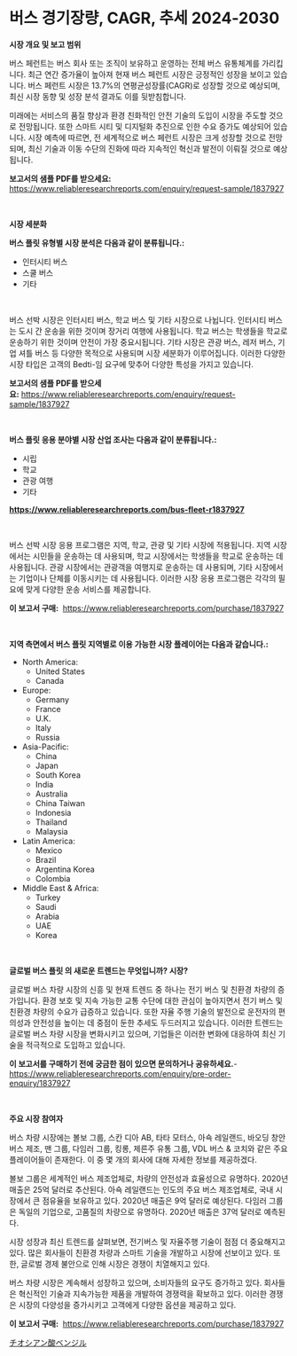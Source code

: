 <p><h1>버스 경기장량, CAGR, 추세 2024-2030</h1></p><p><strong>시장 개요 및 보고 범위</strong></p>
<p><p>버스 페런트는 버스 회사 또는 조직이 보유하고 운영하는 전체 버스 유통체계를 가리킵니다. 최근 연간 증가율이 높아져 현재 버스 페런트 시장은 긍정적인 성장을 보이고 있습니다. 버스 페런트 시장은 13.7%의 연평균성장률(CAGR)로 성장할 것으로 예상되며, 최신 시장 동향 및 성장 분석 결과도 이를 뒷받침합니다.</p><p>미래에는 서비스의 품질 향상과 환경 친화적인 안전 기술의 도입이 시장을 주도할 것으로 전망됩니다. 또한 스마트 시티 및 디지털화 추진으로 인한 수요 증가도 예상되어 있습니다. 시장 예측에 따르면, 전 세계적으로 버스 페런트 시장은 크게 성장할 것으로 전망되며, 최신 기술과 이동 수단의 진화에 따라 지속적인 혁신과 발전이 이뤄질 것으로 예상됩니다.</p></p>
<p><strong>보고서의 샘플 PDF를 받으세요:</strong> <a href="https://www.reliableresearchreports.com/enquiry/request-sample/1837927">https://www.reliableresearchreports.com/enquiry/request-sample/1837927</a></p>
<p>&nbsp;</p>
<p><strong>시장 세분화</strong></p>
<p><strong>버스 플릿 유형별 시장 분석은 다음과 같이 분류됩니다.:</strong></p>
<p><ul><li>인터시티 버스</li><li>스쿨 버스</li><li>기타</li></ul></p>
<p>&nbsp;</p>
<p><p>버스 선박 시장은 인터시티 버스, 학교 버스 및 기타 시장으로 나뉩니다. 인터시티 버스는 도시 간 운송을 위한 것이며 장거리 여행에 사용됩니다. 학교 버스는 학생들을 학교로 운송하기 위한 것이며 안전이 가장 중요시됩니다. 기타 시장은 관광 버스, 레저 버스, 기업 셔틀 버스 등 다양한 목적으로 사용되며 시장 세분화가 이루어집니다. 이러한 다양한 시장 타입은 고객의 Bedti-임 요구에 맞추어 다양한 특성을 가지고 있습니다.</p></p>
<p><strong>보고서의 샘플 PDF를 받으세요:</strong>&nbsp;<a href="https://www.reliableresearchreports.com/enquiry/request-sample/1837927">https://www.reliableresearchreports.com/enquiry/request-sample/1837927</a></p>
<p>&nbsp;</p>
<p><strong> 버스 플릿 응용 분야별 시장 산업 조사는 다음과 같이 분류됩니다.:</strong></p>
<p><ul><li>시립</li><li>학교</li><li>관광 여행</li><li>기타</li></ul></p>
<p><strong><a href="https://www.reliableresearchreports.com/bus-fleet-r1837927">https://www.reliableresearchreports.com/bus-fleet-r1837927</a></strong></p>
<p>&nbsp;</p>
<p><p>버스 선박 시장 응용 프로그램은 지역, 학교, 관광 및 기타 시장에 적용됩니다. 지역 시장에서는 시민들을 운송하는 데 사용되며, 학교 시장에서는 학생들을 학교로 운송하는 데 사용됩니다. 관광 시장에서는 관광객을 여행지로 운송하는 데 사용되며, 기타 시장에서는 기업이나 단체를 이동시키는 데 사용됩니다. 이러한 시장 응용 프로그램은 각각의 필요에 맞게 다양한 운송 서비스를 제공합니다.</p></p>
<p><strong>이 보고서 구매:</strong>&nbsp; <a href="https://www.reliableresearchreports.com/purchase/1837927">https://www.reliableresearchreports.com/purchase/1837927</a></p>
<p>&nbsp;</p>
<p><strong>지역 측면에서 버스 플릿 지역별로 이용 가능한 시장 플레이어는 다음과 같습니다.:</strong></p>
<p><ul>
    <li>
        North America:
        <ul>
            <li>United States</li>
            <li>Canada</li>
        </ul>
    </li>
    <li>
        Europe:
        <ul>
            <li>Germany</li>
            <li>France</li>
            <li>U.K.</li>
            <li>Italy</li>
            <li>Russia</li>
        </ul>
    </li>
    <li>
        Asia-Pacific:
        <ul>
            <li>China</li>
            <li>Japan</li>
            <li>South Korea</li>
            <li>India</li>
            <li>Australia</li>
            <li>China Taiwan</li>
            <li>Indonesia</li>
            <li>Thailand</li>
            <li>Malaysia</li>
        </ul>
    </li>
    <li>
        Latin America:
        <ul>
            <li>Mexico</li>
            <li>Brazil</li>
            <li>Argentina Korea</li>
            <li>Colombia</li>
        </ul>
    </li>
    <li>
        Middle East & Africa:
        <ul>
            <li>Turkey</li>
            <li>Saudi</li>
            <li>Arabia</li>
            <li>UAE</li>
            <li>Korea</li>
        </ul>
    </li>
    </ul></p>
<p>&nbsp;</p>
<p><strong>글로벌 버스 플릿 의 새로운 트렌드는 무엇입니까? 시장?</strong></p>
<p><p>글로벌 버스 차량 시장의 신흥 및 현재 트렌드 중 하나는 전기 버스 및 친환경 차량의 증가입니다. 환경 보호 및 지속 가능한 교통 수단에 대한 관심이 높아지면서 전기 버스 및 친환경 차량의 수요가 급증하고 있습니다. 또한 자율 주행 기술의 발전으로 운전자의 편의성과 안전성을 높이는 데 중점이 둔한 추세도 두드러지고 있습니다. 이러한 트렌드는 글로벌 버스 차량 시장을 변화시키고 있으며, 기업들은 이러한 변화에 대응하여 최신 기술을 적극적으로 도입하고 있습니다.</p></p>
<p><strong>이 보고서를 구매하기 전에 궁금한 점이 있으면 문의하거나 공유하세요.</strong>- <a href="https://www.reliableresearchreports.com/enquiry/pre-order-enquiry/1837927">https://www.reliableresearchreports.com/enquiry/pre-order-enquiry/1837927</a></p>
<p>&nbsp;</p>
<p><strong>주요 시장 참여자</strong></p>
<p><p>버스 차량 시장에는 볼보 그룹, 스칸 디아 AB, 타타 모터스, 아쇽 레일랜드, 바오딩 창안 버스 제조, 맨 그룹, 다임러 그룹, 킹롱, 제른주 유통 그룹, VDL 버스 & 코치와 같은 주요 플레이어들이 존재한다. 이 중 몇 개의 회사에 대해 자세한 정보를 제공하겠다.</p><p>볼보 그룹은 세계적인 버스 제조업체로, 차량의 안전성과 효율성으로 유명하다. 2020년 매출은 25억 달러로 추산된다. 아쇽 레일랜드는 인도의 주요 버스 제조업체로, 국내 시장에서 큰 점유율을 보유하고 있다. 2020년 매출은 9억 달러로 예상된다. 다임러 그룹은 독일의 기업으로, 고품질의 차량으로 유명하다. 2020년 매출은 37억 달러로 예측된다.</p><p>시장 성장과 최신 트렌드를 살펴보면, 전기버스 및 자율주행 기술이 점점 더 중요해지고 있다. 많은 회사들이 친환경 차량과 스마트 기술을 개발하고 시장에 선보이고 있다. 또한, 글로벌 경제 불안으로 인해 시장은 경쟁이 치열해지고 있다.</p><p>버스 차량 시장은 계속해서 성장하고 있으며, 소비자들의 요구도 증가하고 있다. 회사들은 혁신적인 기술과 지속가능한 제품을 개발하여 경쟁력을 확보하고 있다. 이러한 경쟁은 시장의 다양성을 증가시키고 고객에게 다양한 옵션을 제공하고 있다.</p></p>
<p><strong>이 보고서 구매:</strong>&nbsp;&nbsp;<a href="https://www.reliableresearchreports.com/purchase/1837927">https://www.reliableresearchreports.com/purchase/1837927</a></p>
<p><p><a href="https://github.com/Sophiaard2003/Market-Research-Report-List-1/blob/main/705330823292.md">チオシアン酸ベンジル</a></p></p>